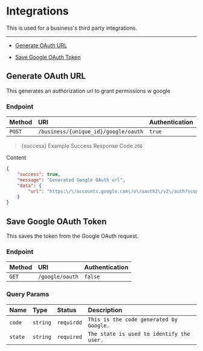 # Integrations

This is used for a business&#039;s third party integrations.

---

- [Generate OAuth URL](#generate-url)


- [Save Google OAuth Token](#save-token)



<a name="generate-url"></a>
## Generate OAuth URL

This generates an authorization url to grant permissions w google
### Endpoint
|Method|URI|Authentication|
|:-|:-|:-|
|`POST`|`/business/{unique_id}/google/oauth`|`true`|



> {success} Example Success Response
Code `200`

Content

```json
{
    "success": true,
    "message": "Generated Google OAuth url",
    "data": {
        "url": "https:\/\/accounts.google.com\/o\/oauth2\/v2\/auth?scope=openid%20email%20profile%20https%3A%2F%2Fwww.googleapis.com%2Fauth%2Fcalendar.events&prompt=consent&access_type=offline&state=0c2ac95bbe2da7d6d3465bd5e7659a83&response_type=code&redirect_uri=https%3A%2F%2Fapi.gigwerk.test%2Fgoogle%2Foauth&client_id=45848104174-g83g8abd9d1u9e9bljnhcm9r7bupmuu7.apps.googleusercontent.com"
    }
}

```



<a name="save-token"></a>
## Save Google OAuth Token

This saves the token from the Google OAuth request.
### Endpoint
|Method|URI|Authentication|
|:-|:-|:-|
|`GET`|`/google/oauth`|`false`|

### Query Params
|Name|Type|Status|Description|
|:-|:-|:-|:-|
|`code`|`string`|`requirdd`|`This is the code generated by Google.`|
|`state`|`string`|`required`|`The state is used to identify the user.`|





